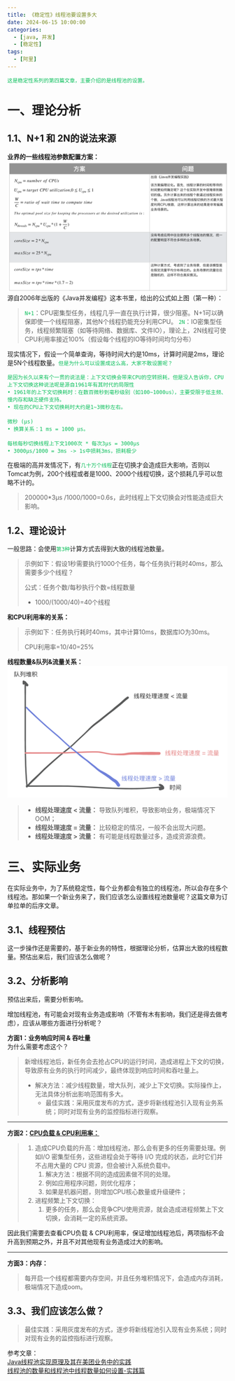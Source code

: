 ```yaml
---
title: 《稳定性》线程池要设置多大
date: 2024-06-15 10:00:00
categories:
  - [java, 并发]
  - [稳定性]
tags:
  - [阿里]
---
```


    这是稳定性系列的第四篇文章，主要介绍的是线程池的设置。

<style>
.my-code {
   color: orange;
}
.orange {
   color: rgb(255, 53, 2)
}
.red {
   color: red
}
code {
   color: #0ABF5B;
}
</style>


# 一、理论分析
## 1.1、N+1 和 2N的说法来源
<!-- more -->
**业界的一些线程池参数配置方案：**
![线程池参数配置方案](2024-06-15-稳定性-线程池要设置多大/线程池参数配置方案.png)
源自2006年出版的《Java并发编程》这本书里，给出的公式如上图（第一种）：
> `N+1`：CPU密集型任务，线程几乎一直在执行计算，很少阻塞。N+1可以确保即使一个线程阻塞，其他N个线程扔能充分利用CPU。
> `2N`：IO密集型任务，线程频繁阻塞（如等待网络、数据库、文件IO），理论上，2N线程可使CPU利用率接近100%（假设每个线程的IO等待时间均匀分布）

现实情况下，假设一个简单查询，等待时间大约是10ms，计算时间是2ms，理论是5N个线程数量。`但是为什么可以设置成这么高，大家不敢设置呢？`
```text
是因为长久以来有个一贯的说法是：上下文切换会带来CPU的空转损耗，但是没人告诉你，CPU上下文切换这种说法呢是源自1961年有其时代的局限性
• 1961年的上下文切换耗时：在数百微秒到毫秒级别（如100~1000us），主要受限于低主频、慢内存和缺乏硬件支持。
• 现在的CPU上下文切换耗时大约是1~3微秒左右。

微秒 (μs)
• 换算关系：1 ms = 1000 μs。

每核每秒切换线程上下文1000次 * 每次3μs = 3000μs
• 3000μs/1000 = 3ms -> 1s中损耗3ms，损耗极少
```
在极端的高并发情况下，有`几十万个线程`正在切换才会造成巨大影响，否则以Tomcat为例，200个线程或者是1000、2000个线程切换，这个损耗几乎可以忽略不计的。
> 200000*3μs /1000/1000=0.6s，此时线程上下文切换会对性能造成巨大影响。



## 1.2、理论设计
一般思路：会使用`第3种`计算方式去得到大致的线程池数量。
> 示例如下：假设1秒需要执行1000个任务，每个任务执行耗时40ms，那么需要多少个线程？
> 
> 公式：任务个数/每秒执行个数=线程数量
> - 1000/(1000/40)=40个线程

**和CPU利用率的关系：**
> 示例如下：任务执行耗时40ms，其中计算10ms，数据库IO为30ms。
> 
> CPU利用率=10/40=25%

**线程数量&队列&流量关系：**
![线程池参数配置方案](2024-06-15-稳定性-线程池要设置多大/队列和流量的关系.png)
> - **线程处理速度 < 流量：** 导致队列堆积，导致影响业务，极端情况下OOM；
> - **线程处理速度 = 流量：** 比较稳定的情况，一般不会出现大问题。
> - **线程处理速度 > 流量：** 有可能是线程数量过多，造成资源浪费。

# 三、实际业务
在实际业务中，为了系统稳定性，每个业务都会有独立的线程池，所以会存在多个线程池。那如果一个新业务来了，我们应该怎么设置线程池数量呢？这篇文章为订单拉单的后序文章。

## 3.1、线程预估
这一步操作还是需要的，基于新业务的特性，根据理论分析，估算出大致的线程数量。预估出来后，我们应该怎么做呢？

## 3.2、分析影响
预估出来后，需要分析影响。

增加线程池，有可能会对现有业务造成影响（不管有木有影响，我们还是得去做考虑），应该从哪些方面进行分析呢？

**方面1：业务响应时间 & 吞吐量**        
为什么需要考虑这个？
> 新增线程池后，新任务会去抢占CPU的运行时间，造成进程上下文的切换，导致原有业务的执行时间减少，最终体现到响应时间和吞吐量上。
> - 解决方法：减少线程数量，增大队列，减少上下文切换。实际操作上，无法具体分析出影响范围有多大。
>   - 最佳实践：采用灰度发布的方式，逐步将新线程池引入现有业务系统；同时对现有业务的监控指标进行观察。
****
**方面2：[CPU负载 & CPU利用率：](https://caohuiwu.github.io/2024/06/05/2024-06-05-Linux-CPU%E8%B4%9F%E8%BD%BD%E5%92%8C%E5%88%A9%E7%94%A8%E7%8E%87/#more)**
> 1. 造成CPU负载的升高：增加线程池，那么会有更多的任务需要处理。例如I/O 密集型任务，这些进程会处于等待 I/O 完成的状态，此时它们并不占用大量的 CPU 资源，但会被计入系统负载中。
>    1. 解决方法：根据不同的造成因素做不同的处理。
>    2. 例如应用程序问题，则优化程序；
>    3. 如果是机器问题，则增加CPU核心数量或升级硬件；
> 2. 进程频繁上下文切换：
>    1. 更多的任务，那么会竞争CPU使用资源，就会造成进程频繁上下文切换，会消耗一定的系统资源。

因此我们需要去查看CPU负载 & CPU利用率，保证增加线程池后，两项指标不会升高到预期之外，并且不对其他现有业务造成过大的影响。
****
**方面3：内存：**
> 每开启一个线程都需要内存空间，并且任务堆积情况下，会造成内存消耗，极端情况下造成oom。

## 3.3、我们应该怎么做？
> 最佳实践：采用灰度发布的方式，逐步将新线程池引入现有业务系统；同时对现有业务的监控指标进行观察。


参考文章：   
[Java线程池实现原理及其在美团业务中的实践](https://tech.meituan.com/2020/04/02/java-pooling-pratice-in-meituan.html)      
[线程池的数量和线程池中线程数量如何设置-实践篇](https://juejin.cn/post/7067183465224994852#heading-5)


